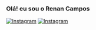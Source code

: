 ### Olá! eu sou o Renan Campos

[![Instagram](https://img.shields.io/badge/Instagram-E4405F?style=for-the-badge&logo=instagram&logoColor=white)](https://www.instagram.com/renancampos00/)
[![Instagram](https://img.shields.io/badge/LinkedIn-0077B5?style=for-the-badge&logo=linkedin&logoColor=white)](https://www.linkedin.com/in/renan-campos1/)


